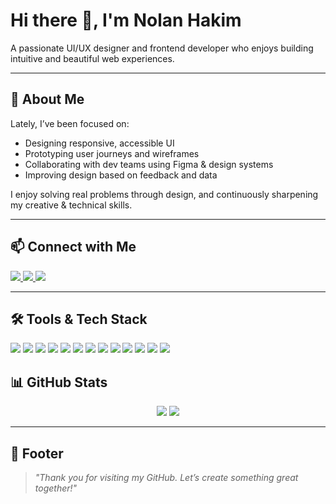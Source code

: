 # Hi there 👋, I'm Nolan Hakim

A passionate UI/UX designer and frontend developer who enjoys building intuitive and beautiful web experiences.

---

## 🔭 About Me


Lately, I’ve been focused on:

- Designing responsive, accessible UI
- Prototyping user journeys and wireframes
- Collaborating with dev teams using Figma & design systems
- Improving design based on feedback and data

I enjoy solving real problems through design, and continuously sharpening my creative & technical skills.

---

## 📫 Connect with Me

<p align="left">
  <a href="https://www.instagram.com/catranolanhkm/" target="_blank">
    <img src="https://img.shields.io/badge/Instagram-E4405F?style=for-the-badge&logo=instagram&logoColor=white" />
  </a>
  <a href="https://www.linkedin.com/in/catraliya-nolan-hakim-782aaa33b/" target="_blank">
    <img src="https://img.shields.io/badge/LinkedIn-0077B5?style=for-the-badge&logo=linkedin&logoColor=white" />
  </a>
  <a href="mailto:nolanhakimm10@gmail.com" target="_blank">
    <img src="https://img.shields.io/badge/Email-D14836?style=for-the-badge&logo=gmail&logoColor=white" />
  </a>
</p>

---

## 🛠️ Tools & Tech Stack

<p align="left">
  <img src="https://img.shields.io/badge/Laravel-F05340?style=for-the-badge&logo=laravel&logoColor=white" />
  <img src="https://img.shields.io/badge/Next.js-000000?style=for-the-badge&logo=nextdotjs&logoColor=white" />
  <img src="https://img.shields.io/badge/HTML5-E34F26?style=for-the-badge&logo=html5&logoColor=white" />
  <img src="https://img.shields.io/badge/CSS3-1572B6?style=for-the-badge&logo=css3&logoColor=white" />
  <img src="https://img.shields.io/badge/Bootstrap-7952B3?style=for-the-badge&logo=bootstrap&logoColor=white" />
  <img src="https://img.shields.io/badge/XAMPP-FB7A24?style=for-the-badge&logo=xampp&logoColor=white" />
  <img src="https://img.shields.io/badge/VSCode-007ACC?style=for-the-badge&logo=visualstudiocode&logoColor=white" />
  <img src="https://img.shields.io/badge/Arduino_IDE-00979D?style=for-the-badge&logo=arduino&logoColor=white" />
  <img src="https://img.shields.io/badge/Postman-FF6C37?style=for-the-badge&logo=postman&logoColor=white" />
  <img src="https://img.shields.io/badge/TypeScript-3178C6?style=for-the-badge&logo=typescript&logoColor=white" />
  <img src="https://img.shields.io/badge/JavaScript-F7DF1E?style=for-the-badge&logo=javascript&logoColor=black" />
  <img src="https://img.shields.io/badge/Figma-F24E1E?style=for-the-badge&logo=figma&logoColor=white" />
  <img src="https://img.shields.io/badge/Canva-00C4CC?style=for-the-badge&logo=canva&logoColor=white" />
</p>


## 📊 GitHub Stats

<p align="center">
  <img src="https://github-readme-stats.vercel.app/api?username=nolanhakim&show_icons=true&theme=tokyonight&hide=stars&count_private=true" />
  <img src="https://github-readme-stats.vercel.app/api/top-langs/?username=nolanhakim&layout=compact&theme=tokyonight" />
</p>

---

## 🙏 Footer

> *"Thank you for visiting my GitHub. Let’s create something great together!"*
